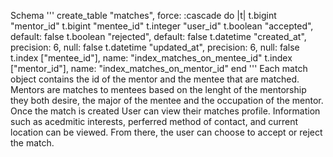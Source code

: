 Schema
'''
  create_table "matches", force: :cascade do |t|
    t.bigint "mentor_id"
    t.bigint "mentee_id"
    t.integer "user_id"
    t.boolean "accepted", default: false
    t.boolean "rejected", default: false
    t.datetime "created_at", precision: 6, null: false
    t.datetime "updated_at", precision: 6, null: false
    t.index ["mentee_id"], name: "index_matches_on_mentee_id"
    t.index ["mentor_id"], name: "index_matches_on_mentor_id"
  end
  '''
 Each match object contains the id of the mentor and the mentee that are matched. Mentors are matches to mentees based on the lenght of the mentorship they both desire, the major of the mentee and the occupation of the mentor. Once the match is created User can view their matches profile. Information such as acedmitic interests, perferred method of contact, and current location can be viewed. From there, the user can choose to accept or reject the match. 
 
 
